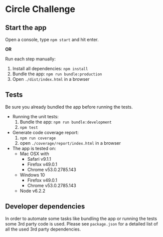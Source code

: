 Circle Challenge
================

Start the app
--------------------
Open a console, type `npm start` and hit enter.

**OR**

Run each step manually:

1. Install all dependencies: `npm install`
2. Bundle the app: `npm run bundle:production`
3. Open `./dist/index.html` in a browser

Tests
-----
Be sure you already bundled the app before running the tests.

- Running the unit tests:
    1. Bundle the app: `npm run bundle:development`
    2. `npm test`
- Generate code coverage report:
    1. `npm run coverage`
    2. open `./coverage/report/index.html` in a browser
- The app is tested on:
    - Mac OSX with
        - Safari v9.1.1
        - Firefox v49.0.1
        - Chrome v53.0.2785.143
    - Windows 10
        - Firefox v49.0.1
        - Chrome v53.0.2785.143
    - Node v6.2.2

Developer dependencies
----------------------
In order to automate some tasks like bundling the app or running the tests some 3rd party code is used. Please see `package.json` for a detailed list of all the used 3rd party dependencies.